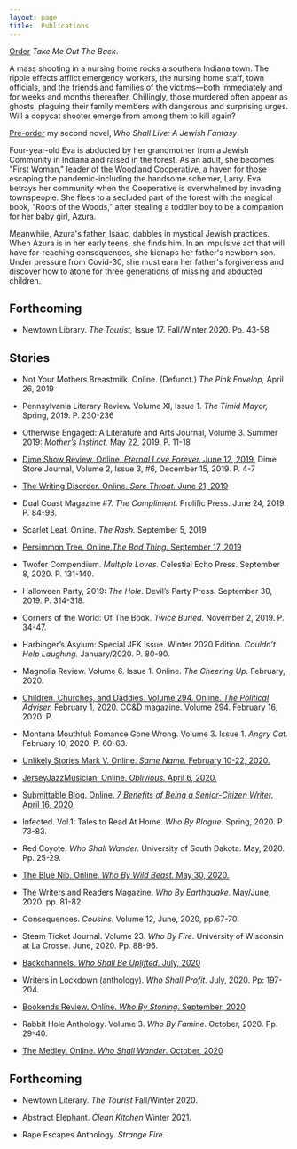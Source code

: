 ```yaml
---
layout: page
title:  Publications
---
```


[Order](https://read.amazon.com/kp/embed?asin=B08B1LV1RX&preview=newtab&linkCode=kpe&ref_=cm_sw_r_kb_dp_nTSsFbS4V1DB1) *Take Me Out The Back*.

A mass shooting in a nursing home rocks a southern Indiana town. The ripple effects afflict emergency workers, the nursing home staff, town officials, and the friends and families of the victims—both immediately and for weeks and months thereafter. Chillingly, those murdered often appear as ghosts, plaguing their family members with dangerous and surprising urges. Will a copycat shooter emerge from among them to kill again?

[Pre-order](https://www.amazon.com/Who-Shall-Live-Jewish-Fantasy/dp/1684337801/ref=sr_1_7?dchild=1&keywords=carolyn+geduld&qid=1625586607&sr=8-7) my second novel, *Who Shall Live: A Jewish Fantasy*.

Four-year-old Eva is abducted by her grandmother from a Jewish Community in Indiana and raised in the forest. As an adult, she becomes "First Woman," leader of the Woodland Cooperative, a haven for those escaping the pandemic-including the handsome schemer, Larry. Eva betrays her community when the Cooperative is overwhelmed by invading townspeople. She flees to a secluded part of the forest with the magical book, "Roots of the Woods," after stealing a toddler boy to be a companion for her baby girl, Azura.

Meanwhile, Azura's father, Isaac, dabbles in mystical Jewish practices. When Azura is in her early teens, she finds him. In an impulsive act that will have far-reaching consequences, she kidnaps her father's newborn son. Under pressure from Covid-30, she must earn her father's forgiveness and discover how to atone for three generations of missing and abducted children.
## Forthcoming

- Newtown Library. *The Tourist,* Issue 17. Fall/Winter 2020. Pp. 43-58 

## Stories

- Not Your Mothers Breastmilk. Online. (Defunct.) *The Pink Envelop,* April 26, 2019

- Pennsylvania Literary Review.  Volume XI, Issue 1. *The Timid Mayor,* Spring, 2019. P. 230-236

- Otherwise Engaged:  A Literature and Arts Journal, Volume 3. Summer 2019: *Mother’s Instinct,* May 22, 2019. P. 11-18

- [Dime Show Review. Online. *Eternal Love Forever.*  June 12 ,2019.](https://www.dimeshowreview.com/eternal-love-forever-by-carolyn-geduld/)
    Dime Store Journal, Volume 2, Issue 3, #6, December 15, 2019. P.  4-7

- [The Writing Disorder. Online. *Sore Throat.* June 21, 2019](http://writingdisorder.com/carolyn-geduld-fiction/) 

- Dual Coast Magazine #7. *The Compliment.* Prolific Press. June 24, 2019. P. 84-93.

- Scarlet Leaf. Online. *The Rash.* September 5, 2019

- [Persimmon Tree. Online.*The Bad Thing.* September 17, 2019](https://persimmontree.org/fall-2019/the-bad-thing/)

- Twofer Compendium. *Multiple Loves.* Celestial Echo Press. September 8, 2020. P. 131-140.

- Halloween Party, 2019: *The Hole.* Devil’s Party Press. September 30, 2019. P. 314-318.

- Corners of the World: Of The Book. *Twice Buried.*  November 2, 2019. P. 34-47.

- Harbinger’s Asylum: Special JFK Issue. Winter 2020 Edition. *Couldn’t Help Laughing.*  January/2020. P. 80-90.

- Magnolia Review. Volume 6. Issue 1. Online. *The Cheering Up.* February, 2020.

- [Children, Churches, and Daddies. Volume 294. Online. *The Political Adviser.* February 1, 2020.](http://scars.tv/cgi-bin/works_e.pl?/home/users/web/b929/us.scars/perl/text-writings/g8670.txt)
CC&D magazine. Volume 294. February 16, 2020. P.

- Montana Mouthful: Romance Gone Wrong. Volume 3. Issue 1. *Angry Cat.* February 10, 2020. P.  60-63.

- [Unlikely Stories Mark V. Online. *Same Name.* February 10-22, 2020.](https://www.unlikelystories.org/content/same-name)

- [JerseyJazzMusician. Online. *Oblivious.* April 6, 2020.](https://jerryjazzmusician.com/category/literature/short-fiction-literature)

- [Submittable Blog. Online. *7 Benefits of Being a Senior-Citizen Writer.*  April 16, 2020.](https://discover.submittable.com/blog/7-benefits-of-being-a-senior-citizen-writer/?fbclid=IwAR2hbQAM9ldxi9SFVR5J6gbBS4Snw542BuAsAdbdZqR_dXQDiSDyIb6APVk)

- Infected. Vol.1: Tales to Read At Home. *Who By Plague.* Spring, 2020. P. 73-83.

- Red Coyote. *Who Shall Wander.* University of South Dakota. May, 2020. Pp. 25-29.

- [The Blue Nib. Online. *Who By Wild Beast.* May 30, 2020.](https://thebluenib.com/who-by-wild-beast-short-fiction-by-by-carolyn-geduld/)

- The Writers and Readers Magazine. *Who By Earthquake.* May/June, 2020. pp. 81-82

- Consequences. *Cousins*. Volume 12, June, 2020, pp.67-70.

- Steam Ticket Journal. Volume 23. *Who By Fire*. University of Wisconsin at La Crosse. June, 2020. Pp. 88-96.

- [Backchannels. *Who Shall Be Uplifted*. July, 2020](https://www.backchannelsjournal.net/edition-no-5-2020)

- Writers in Lockdown (anthology). *Who Shall Profit.* July, 2020. Pp: 197-204.

- [Bookends Review. Online. *Who By Stoning*. September, 2020](http://thebookendsreview.com/page/5/?fbclid=IwAR0BKt-vP25KxAAFVSNsdIhMrClZyLiXXrWbsarP8uXXvsAj0pyCT8ajRHs)

- Rabbit Hole Anthology. Volume 3. *Who By Famine*. October, 2020. Pp. 29-40.

- [The Medley. Online. *Who Shall Wander*. October, 2020](https://themedley.in/issue5/fiction/who-by-sword/)

## Forthcoming

- Newtown Literary. *The Tourist* Fall/Winter 2020.

- Abstract Elephant. *Clean Kitchen* Winter 2021.

- Rape Escapes Anthology. *Strange Fire*.
